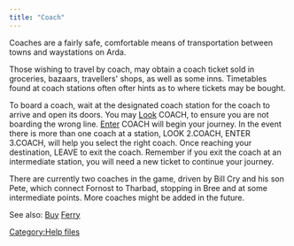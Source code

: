 ```yaml
---
title: "Coach"
---
```


Coaches are a fairly safe, comfortable means of transportation between
towns and waystations on Arda.

Those wishing to travel by coach, may obtain a coach ticket sold in
groceries, bazaars, travellers' shops, as well as some inns. Timetables
found at coach stations often ofter hints as to where tickets may be
bought.

To board a coach, wait at the designated coach station for the coach to
arrive and open its doors. You may [Look](Look "wikilink") COACH, to
ensure you are not boarding the wrong line. [Enter](Enter "wikilink")
COACH will begin your journey. In the event there is more than one coach
at a station, LOOK 2.COACH, ENTER 3.COACH, will help you select the
right coach. Once reaching your destination, LEAVE to exit the coach.
Remember if you exit the coach at an intermediate station, you will need
a new ticket to continue your journey.

There are currently two coaches in the game, driven by Bill Cry and his
son Pete, which connect Fornost to Tharbad, stopping in Bree and at some
intermediate points. More coaches might be added in the future.

See also: [Buy](Buy "wikilink") [Ferry](Ferry "wikilink")

[Category:Help files](Category:Help_files "wikilink")